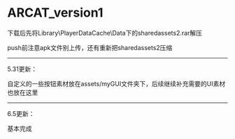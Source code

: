# ARCAT_version1

下载后先将Library\PlayerDataCache\Data下的sharedassets2.rar解压

push前注意apk文件别上传，还有重新把sharedassets2压缩

--------------------------
5.31更新：

自定义的一些按钮素材放在assets/myGUI文件夹下，后续继续补充需要的UI素材也放在这里

--------------------------
6.5更新：

基本完成


